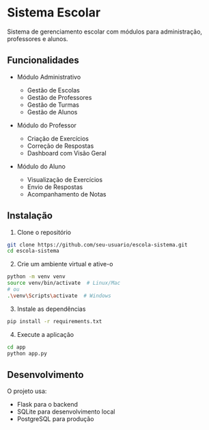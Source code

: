 # Sistema Escolar

Sistema de gerenciamento escolar com módulos para administração, professores e alunos.

## Funcionalidades

- Módulo Administrativo
  - Gestão de Escolas
  - Gestão de Professores
  - Gestão de Turmas
  - Gestão de Alunos

- Módulo do Professor
  - Criação de Exercícios
  - Correção de Respostas
  - Dashboard com Visão Geral

- Módulo do Aluno
  - Visualização de Exercícios
  - Envio de Respostas
  - Acompanhamento de Notas

## Instalação

1. Clone o repositório
```bash
git clone https://github.com/seu-usuario/escola-sistema.git
cd escola-sistema
```

2. Crie um ambiente virtual e ative-o
```bash
python -m venv venv
source venv/bin/activate  # Linux/Mac
# ou
.\venv\Scripts\activate  # Windows
```

3. Instale as dependências
```bash
pip install -r requirements.txt
```

4. Execute a aplicação
```bash
cd app
python app.py
```

## Desenvolvimento

O projeto usa:
- Flask para o backend
- SQLite para desenvolvimento local
- PostgreSQL para produção